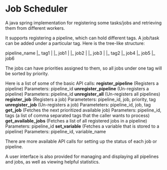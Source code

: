 # Job Scheduler
 A java spring implementation for registering some tasks/jobs and retrieving them from different workers.
 
 It supports registering a pipeline, which can hold different tags. A job/task can be added under a particular tag.
 Here is the tree-like structure:
 
 pipeline_name
  |_ tag1
  |    |_ job1
  |    |_ job2
  |    |_ job3
  |
  |_ tag2
       |_ job4
       |_ job5
       |_ job6
       
       
The jobs can have priorities assigned to them, so all jobs under one tag will be sorted by priority.

Here is a list of some of the basic API calls:
**register_pipeline** (Registers a pipeline) Parameters: pipeline_id
**unregister_pipeline** (Un-registers a pipeline) Parameters: pipeline_id
**unregister_all** (Un-registers all pipelines)
**register_job** (Registers a job) Parameteters: pipeline_id, job, priority, tag
**unregister_job** (Un-registers a job) Parameteters: pipeline_id, job, tag
**get_job** (Fetches the next prioritized available job) Parameters: pipeline_id, tags (a list of comma separated tags that the caller wants to process)
**get_available_jobs** (Fetches a list of all registered jobs in a pipeline) Parameters: pipeline_id
**set_variable** (Fetches a variable that is stored to a pipeline) Parameters: pipeline_id, variable_name

There are more available API calls for setting up the status of each job or pipeline.

A user interface is also provided for managing and displaying all pipelines and jobs, as well as viewing helpful statistics.
